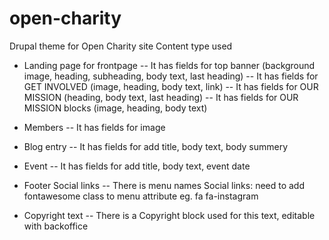 # open-charity
Drupal theme for Open Charity site
Content type used
- Landing page for frontpage
-- It has fields for top banner (background image, heading, subheading, body text, last heading)
-- It has fields for GET INVOLVED (image, heading, body text, link)
-- It has fields for OUR MISSION (heading, body text, last heading)
-- It has fields for OUR MISSION blocks (image, heading, body text)

- Members
-- It has fields for image

- Blog entry
-- It has fields for add title, body text, body summery

- Event
-- It has fields for add title, body text, event date

- Footer Social links
-- There is menu names Social links: need to add fontawesome class to menu attribute eg. fa fa-instagram

- Copyright text
-- There is a Copyright block used for this text, editable with backoffice
